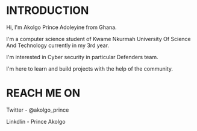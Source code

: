 # INTRODUCTION
Hi, I'm Akolgo Prince Adoleyine from Ghana.

I'm a computer science student of Kwame Nkurmah University Of Science And Technology currently in my 3rd year.

I'm interested in Cyber security in particular Defenders team.

I'm here to learn and build projects with the help of the community.

# REACH ME ON 

Twitter - @akolgo_prince 

Linkdlin - Prince Akolgo
